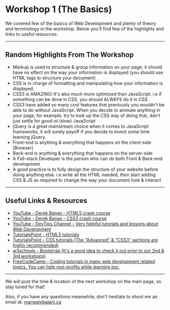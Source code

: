 # Workshop 1 (The Basics)  

We covered few of the basics of Web Development and plenty of theory and terminology in the workshop. Below you'll find few of the highlights and links to useful resources:  

---  

## Random Highlights From The Workshop  

* Markup is used to structure & group information on your page; it should have no effect on the way your information is displayed (you should use HTML tags to structure your document)  
* CSS is in charge of formatting and manipulating how your information is displayed.
* CSS3 is AMAZING! It's also much more optimized than JavaScript. i.e if something can be done in CSS, you should ALWAYS do it in CSS  
* CSS3 have added so many cool features that previously you wouldn't be able to do without JavaScript. When you decide to animate anything in your page, for example, try to look up the CSS way of doing that, don't just settle for good-ol (slow) JavaScript  
* jQuery is a great mainstream choice when it comes to JavaScript frameworks, it will surely payoff if you decide to invest some time learning jQuery.
* Front-end is anything & everything that happens on the client-side (Browser)  
* Back-end is anything & everything that happens on the server-side
* A Full-stack Developer is the person who can do both Front & Back-end development  
* A good practice is to fully design the structure of your website before doing anything else. i.e write all the HTML needed, then start adding CSS & JS as required to change the way your document look & interact   

---  

## Useful Links & Resources  

* [YouTube - Derek Banas - HTML5 crash course](https://www.youtube.com/watch?v=kDyJN7qQETA)  
* [YouTube - Derek Banas - CSS3 crash course](https://www.youtube.com/watch?v=CUxH_rWSI1k)  
* [YouTube - DevTips Channel - Very helpful tutorials and lessons about Web Development](https://www.youtube.com/channel/UCyIe-61Y8C4_o-zZCtO4ETQ)  
* [TutorialsPoint - HTML5 tutorials](http://www.tutorialspoint.com/html5/index.htm)  
* [TutorialsPoint - CSS tutorials (The "Advanced" & "CSS3" sections are highly recommended)](http://www.tutorialspoint.com/html5/index.htm)  
* [w3schools - Bootstrap (It's a good idea to check it out prior to our 2nd & 3rd workshops)](http://www.w3schools.com/bootstrap/default.asp)
* [FreeCodeCamp - Coding tutorials in many web development related topics. You can help non-profits while learning too.](http://www.freecodecamp.com/)  

---  

We will post the time & location of the next workshop on the main page, so stay tuned for that!  

  Also, if you have any questions meanwhile, don't hesitate to shoot me an email at: marwan@alani.ca  
